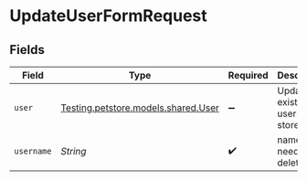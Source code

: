 # UpdateUserFormRequest


## Fields

| Field                                                              | Type                                                               | Required                                                           | Description                                                        |
| ------------------------------------------------------------------ | ------------------------------------------------------------------ | ------------------------------------------------------------------ | ------------------------------------------------------------------ |
| `user`                                                             | [Testing.petstore.models.shared.User](../../models/shared/User.md) | :heavy_minus_sign:                                                 | Update an existent user in the store                               |
| `username`                                                         | *String*                                                           | :heavy_check_mark:                                                 | name that need to be deleted                                       |